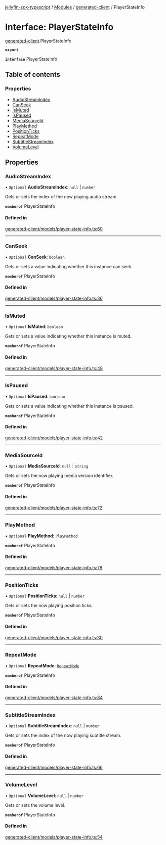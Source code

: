 [jellyfin-sdk-typescript](../README.md) / [Modules](../modules.md) / [generated-client](../modules/generated_client.md) / PlayerStateInfo

# Interface: PlayerStateInfo

[generated-client](../modules/generated_client.md).PlayerStateInfo

**`export`**

**`interface`** PlayerStateInfo

## Table of contents

### Properties

- [AudioStreamIndex](generated_client.PlayerStateInfo.md#audiostreamindex)
- [CanSeek](generated_client.PlayerStateInfo.md#canseek)
- [IsMuted](generated_client.PlayerStateInfo.md#ismuted)
- [IsPaused](generated_client.PlayerStateInfo.md#ispaused)
- [MediaSourceId](generated_client.PlayerStateInfo.md#mediasourceid)
- [PlayMethod](generated_client.PlayerStateInfo.md#playmethod)
- [PositionTicks](generated_client.PlayerStateInfo.md#positionticks)
- [RepeatMode](generated_client.PlayerStateInfo.md#repeatmode)
- [SubtitleStreamIndex](generated_client.PlayerStateInfo.md#subtitlestreamindex)
- [VolumeLevel](generated_client.PlayerStateInfo.md#volumelevel)

## Properties

### AudioStreamIndex

• `Optional` **AudioStreamIndex**: ``null`` \| `number`

Gets or sets the index of the now playing audio stream.

**`memberof`** PlayerStateInfo

#### Defined in

[generated-client/models/player-state-info.ts:60](https://github.com/thornbill/jellyfin-sdk-typescript/blob/46678c1/src/generated-client/models/player-state-info.ts#L60)

___

### CanSeek

• `Optional` **CanSeek**: `boolean`

Gets or sets a value indicating whether this instance can seek.

**`memberof`** PlayerStateInfo

#### Defined in

[generated-client/models/player-state-info.ts:36](https://github.com/thornbill/jellyfin-sdk-typescript/blob/46678c1/src/generated-client/models/player-state-info.ts#L36)

___

### IsMuted

• `Optional` **IsMuted**: `boolean`

Gets or sets a value indicating whether this instance is muted.

**`memberof`** PlayerStateInfo

#### Defined in

[generated-client/models/player-state-info.ts:48](https://github.com/thornbill/jellyfin-sdk-typescript/blob/46678c1/src/generated-client/models/player-state-info.ts#L48)

___

### IsPaused

• `Optional` **IsPaused**: `boolean`

Gets or sets a value indicating whether this instance is paused.

**`memberof`** PlayerStateInfo

#### Defined in

[generated-client/models/player-state-info.ts:42](https://github.com/thornbill/jellyfin-sdk-typescript/blob/46678c1/src/generated-client/models/player-state-info.ts#L42)

___

### MediaSourceId

• `Optional` **MediaSourceId**: ``null`` \| `string`

Gets or sets the now playing media version identifier.

**`memberof`** PlayerStateInfo

#### Defined in

[generated-client/models/player-state-info.ts:72](https://github.com/thornbill/jellyfin-sdk-typescript/blob/46678c1/src/generated-client/models/player-state-info.ts#L72)

___

### PlayMethod

• `Optional` **PlayMethod**: [`PlayMethod`](../enums/generated_client.PlayMethod.md)

**`memberof`** PlayerStateInfo

#### Defined in

[generated-client/models/player-state-info.ts:78](https://github.com/thornbill/jellyfin-sdk-typescript/blob/46678c1/src/generated-client/models/player-state-info.ts#L78)

___

### PositionTicks

• `Optional` **PositionTicks**: ``null`` \| `number`

Gets or sets the now playing position ticks.

**`memberof`** PlayerStateInfo

#### Defined in

[generated-client/models/player-state-info.ts:30](https://github.com/thornbill/jellyfin-sdk-typescript/blob/46678c1/src/generated-client/models/player-state-info.ts#L30)

___

### RepeatMode

• `Optional` **RepeatMode**: [`RepeatMode`](../enums/generated_client.RepeatMode.md)

**`memberof`** PlayerStateInfo

#### Defined in

[generated-client/models/player-state-info.ts:84](https://github.com/thornbill/jellyfin-sdk-typescript/blob/46678c1/src/generated-client/models/player-state-info.ts#L84)

___

### SubtitleStreamIndex

• `Optional` **SubtitleStreamIndex**: ``null`` \| `number`

Gets or sets the index of the now playing subtitle stream.

**`memberof`** PlayerStateInfo

#### Defined in

[generated-client/models/player-state-info.ts:66](https://github.com/thornbill/jellyfin-sdk-typescript/blob/46678c1/src/generated-client/models/player-state-info.ts#L66)

___

### VolumeLevel

• `Optional` **VolumeLevel**: ``null`` \| `number`

Gets or sets the volume level.

**`memberof`** PlayerStateInfo

#### Defined in

[generated-client/models/player-state-info.ts:54](https://github.com/thornbill/jellyfin-sdk-typescript/blob/46678c1/src/generated-client/models/player-state-info.ts#L54)
